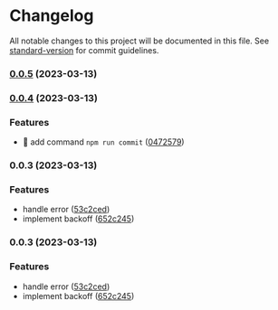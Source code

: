 # Changelog

All notable changes to this project will be documented in this file. See [standard-version](https://github.com/conventional-changelog/standard-version) for commit guidelines.

### [0.0.5](https://github.com/mori5321/retryee/compare/v0.0.4...v0.0.5) (2023-03-13)

### [0.0.4](https://github.com/mori5321/retryee/compare/v0.0.3...v0.0.4) (2023-03-13)


### Features

* 🎸 add command `npm run commit` ([0472579](https://github.com/mori5321/retryee/commit/04725799b2680f0d6ae79eab0b8df545ffb76bce))

### 0.0.3 (2023-03-13)


### Features

* handle error ([53c2ced](https://github.com/mori5321/retryee/commit/53c2ced23c831c6929b34a3a472aee5803daede0))
* implement backoff ([652c245](https://github.com/mori5321/retryee/commit/652c245e0516d4f0273d7e76fcb4beb2542b2633))

### 0.0.3 (2023-03-13)

### Features

* handle error ([53c2ced](https://github.com/mori5321/retryee/commit/53c2ced23c831c6929b34a3a472aee5803daede0))
* implement backoff ([652c245](https://github.com/mori5321/retryee/commit/652c245e0516d4f0273d7e76fcb4beb2542b2633))

